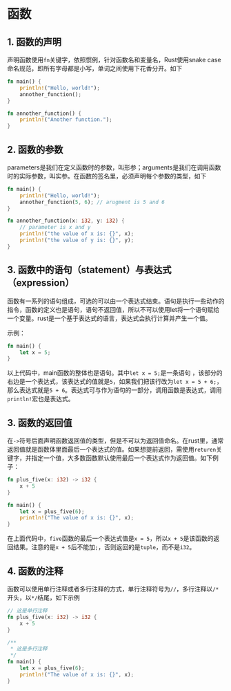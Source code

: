 # 函数

## 1. 函数的声明

声明函数使用`fn`关键字，依照惯例，针对函数名和变量名，Rust使用snake case 命名规范，即所有字母都是小写，单词之间使用下花香分开。如下

```rust
fn main() {
    println!("Hello, world!");
    annother_function();
}

fn annother_function() {
    println!("Another function.");
}
```

## 2. 函数的参数

parameters是我们在定义函数时的参数，叫形参；arguments是我们在调用函数时的实际参数，叫实参。在函数的签名里，必须声明每个参数的类型，如下

```rust
fn main() {
    println!("Hello, world!");
    annother_function(5, 6); // arugment is 5 and 6
}

fn annother_function(x: i32, y: i32) {
    // parameter is x and y
    println!("the value of x is: {}", x);
    println!("the value of y is: {}", y);
}
```

## 3. 函数中的语句（statement）与表达式（expression）

函数有一系列的语句组成，可选的可以由一个表达式结束。语句是执行一些动作的指令，函数的定义也是语句，语句不返回值，所以不可以使用let将一个语句赋给一个变量。rust是一个基于表达式的语言，表达式会执行计算并产生一个值。

示例：

```rust
fn main() {
    let x = 5;
}
```

以上代码中，main函数的整体也是语句。其中`let x = 5;`是一条语句 ，该部分的右边是一个表达式，该表达式的值就是`5`，如果我们把该行改为`let x = 5 + 6;`，那么表达式就是`5 + 6`。表达式可与作为语句的一部分，调用函数是表达式，调用`println!`宏也是表达式。

## 3. 函数的返回值

在`->`符号后面声明函数返回值的类型，但是不可以为返回值命名。在rust里，通常返回值就是函数体里面最后一个表达式的值。如果想提前返回，需使用`returen`关键字，并指定一个值，大多数函数默认使用最后一个表达式作为返回值。如下例子：

```rust
fn plus_five(x: i32) -> i32 {
    x + 5
}

fn main() {
    let x = plus_five(6);
    println!("The value of x is: {}", x);
}
```

在上面代码中，`five`函数的最后一个表达式值是`x = 5`，所以`x + 5`是该函数的返回结果。注意的是`x + 5`后不能加`;`，否则返回的是`tuple`，而不是`i32`。

## 4. 函数的注释

函数可以使用单行注释或者多行注释的方式，单行注释符号为`//`，多行注释以`/*`开头，以`*/`结尾，如下示例

```rust
// 这是单行注释
fn plus_five(x: i32) -> i32 {
    x + 5
}

/**
 * 这是多行注释
 */
fn main() {
    let x = plus_five(6);
    println!("The value of x is: {}", x);
}
```
